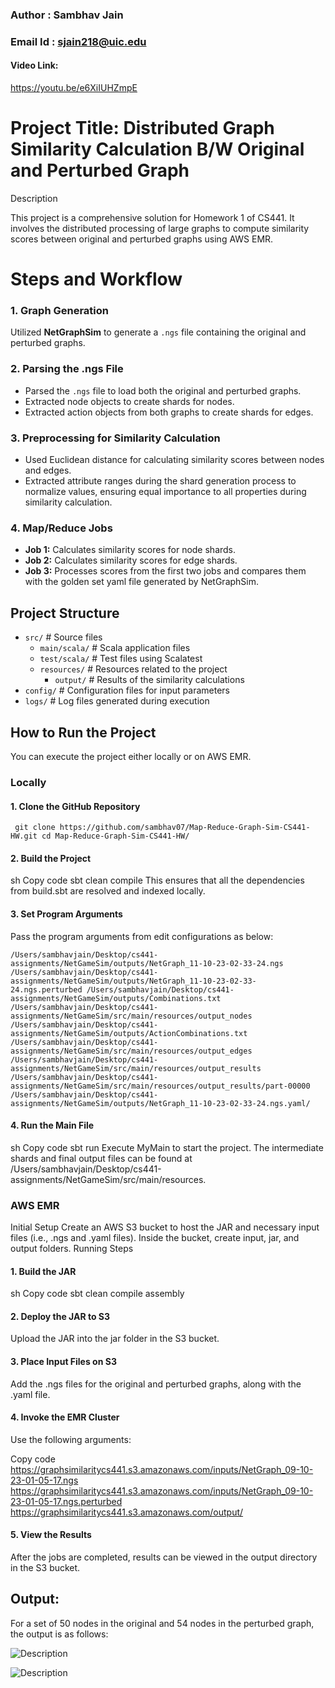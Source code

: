 ### Author : Sambhav Jain

### Email Id : sjain218@uic.edu

#### Video Link:
https://youtu.be/e6XiIUHZmpE

# Project Title: Distributed Graph Similarity Calculation B/W Original and Perturbed Graph

Description

This project is a comprehensive solution for Homework 1 of CS441. It involves the distributed processing of large graphs to compute similarity scores between original and perturbed graphs using AWS EMR.

# Steps and Workflow
### 1. Graph Generation
Utilized **NetGraphSim** to generate a `.ngs` file containing the original and perturbed graphs.

### 2. Parsing the .ngs File
- Parsed the `.ngs` file to load both the original and perturbed graphs.
- Extracted node objects to create shards for nodes.
- Extracted action objects from both graphs to create shards for edges.

### 3. Preprocessing for Similarity Calculation
- Used Euclidean distance for calculating similarity scores between nodes and edges.
- Extracted attribute ranges during the shard generation process to normalize values, ensuring equal importance to all properties during similarity calculation.

### 4. Map/Reduce Jobs
- **Job 1:** Calculates similarity scores for node shards.
- **Job 2:** Calculates similarity scores for edge shards.
- **Job 3:** Processes scores from the first two jobs and compares them with the golden set yaml file generated by NetGraphSim.

## Project Structure

- `src/`                 # Source files
  - `main/scala/`        # Scala application files
  - `test/scala/`        # Test files using Scalatest
  - `resources/`         # Resources related to the project
    - `output/`          # Results of the similarity calculations
- `config/`              # Configuration files for input parameters
- `logs/`                # Log files generated during execution


## How to Run the Project

You can execute the project either locally or on AWS EMR.

### Locally

#### 1. Clone the GitHub Repository
`
git clone https://github.com/sambhav07/Map-Reduce-Graph-Sim-CS441-HW.git
cd Map-Reduce-Graph-Sim-CS441-HW/`

#### 2. Build the Project
sh
Copy code
sbt clean compile
This ensures that all the dependencies from build.sbt are resolved and indexed locally.

#### 3. Set Program Arguments
Pass the program arguments from edit configurations as below:

`/Users/sambhavjain/Desktop/cs441-assignments/NetGameSim/outputs/NetGraph_11-10-23-02-33-24.ngs
/Users/sambhavjain/Desktop/cs441-assignments/NetGameSim/outputs/NetGraph_11-10-23-02-33-24.ngs.perturbed
/Users/sambhavjain/Desktop/cs441-assignments/NetGameSim/outputs/Combinations.txt
/Users/sambhavjain/Desktop/cs441-assignments/NetGameSim/src/main/resources/output_nodes
/Users/sambhavjain/Desktop/cs441-assignments/NetGameSim/outputs/ActionCombinations.txt
/Users/sambhavjain/Desktop/cs441-assignments/NetGameSim/src/main/resources/output_edges
/Users/sambhavjain/Desktop/cs441-assignments/NetGameSim/src/main/resources/output_results
/Users/sambhavjain/Desktop/cs441-assignments/NetGameSim/src/main/resources/output_results/part-00000
/Users/sambhavjain/Desktop/cs441-assignments/NetGameSim/outputs/NetGraph_11-10-23-02-33-24.ngs.yaml/`
#### 4. Run the Main File
sh
Copy code
sbt run
Execute MyMain to start the project. The intermediate shards and final output files can be found at /Users/sambhavjain/Desktop/cs441-assignments/NetGameSim/src/main/resources.

### AWS EMR
Initial Setup
Create an AWS S3 bucket to host the JAR and necessary input files (i.e., .ngs and .yaml files).
Inside the bucket, create input, jar, and output folders.
Running Steps
#### 1. Build the JAR
sh
Copy code
sbt clean compile assembly
#### 2. Deploy the JAR to S3
Upload the JAR into the jar folder in the S3 bucket.

#### 3. Place Input Files on S3
Add the .ngs files for the original and perturbed graphs, along with the .yaml file.

#### 4. Invoke the EMR Cluster
Use the following arguments:

Copy code
https://graphsimilaritycs441.s3.amazonaws.com/inputs/NetGraph_09-10-23-01-05-17.ngs
https://graphsimilaritycs441.s3.amazonaws.com/inputs/NetGraph_09-10-23-01-05-17.ngs.perturbed
https://graphsimilaritycs441.s3.amazonaws.com/output/
#### 5. View the Results
After the jobs are completed, results can be viewed in the output directory in the S3 bucket.


## Output:
For a set of 50 nodes in the original and 54 nodes in the perturbed graph, the output is as follows:

![Description](https://drive.google.com/uc?export=view&id=1PzxYeyQjBLrAO-B4UJwvFwRA5L1dWfon)

![Description](https://drive.google.com/uc?export=view&id=1kRRkQtIttVO1oKkl4KLsB-ng3vcU0VjA)


